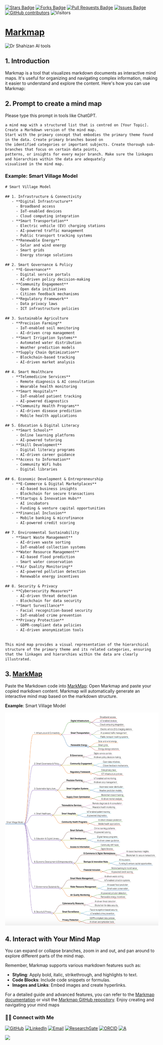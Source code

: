 <a href="https://github.com/drshahizan/short-course/stargazers"><img src="https://img.shields.io/github/stars/drshahizan/short-course" alt="Stars Badge"/></a>
<a href="https://github.com/drshahizan/short-course/network/members"><img src="https://img.shields.io/github/forks/drshahizan/short-course" alt="Forks Badge"/></a>
<a href="https://github.com/drshahizan/short-course/pulls"><img src="https://img.shields.io/github/issues-pr/drshahizan/short-course" alt="Pull Requests Badge"/></a>
<a href="https://github.com/drshahizan/short-course"><img src="https://img.shields.io/github/issues/drshahizan/short-course" alt="Issues Badge"/></a>
<a href="https://github.com/drshahizan/short-course/graphs/contributors"><img alt="GitHub contributors" src="https://img.shields.io/github/contributors/drshahizan/short-course?color=2b9348"></a>
![Visitors](https://api.visitorbadge.io/api/visitors?path=https%3A%2F%2Fgithub.com%2Fdrshahizan%2Fshort-course&labelColor=%23d9e3f0&countColor=%23697689&style=flat)

# [Markmap](https://markmap.js.org/repl)

 <img src="https://storage.googleapis.com/jotterpad-assets/plugins/markmap/plugins-markmap1.png" alt="Dr Shahizan AI tools"  height="400">


## 1. Introduction
Markmap is a tool that visualizes markdown documents as interactive mind maps. It's useful for organizing and navigating complex information, making it easier to understand and explore the content. Here's how you can use Markmap:

## 2. Prompt to create a mind map
Please type this prompt in tools like ChatGPT.

  ```
a mind map with a structured list that is centred on [Your Topic]. Create a Markdown version of the mind map.
Start with the primary concept that embodies the primary theme found in the data. Create primary branches based on
the identified categories or important subjects. Create thorough sub-branches that focus on certain data points,
patterns, or insights for every major branch. Make sure the linkages and hierarchies within the data are adequately
visualised in the mind map.
  ```

### Example: Smart Village Model

```
# Smart Village Model

## 1. Infrastructure & Connectivity
   - **Digital Infrastructure**
     - Broadband access
     - IoT-enabled devices
     - Cloud computing integration
   - **Smart Transportation**
     - Electric vehicle (EV) charging stations
     - AI-powered traffic management
     - Public transport tracking systems
   - **Renewable Energy**
     - Solar and wind energy
     - Smart grids
     - Energy storage solutions

## 2. Smart Governance & Policy
   - **E-Governance**
     - Digital service portals
     - AI-driven policy decision-making
   - **Community Engagement**
     - Open data initiatives
     - Citizen feedback mechanisms
   - **Regulatory Framework**
     - Data privacy laws
     - ICT infrastructure policies

## 3. Sustainable Agriculture
   - **Precision Farming**
     - IoT-enabled soil monitoring
     - AI-driven crop management
   - **Smart Irrigation Systems**
     - Automated water distribution
     - Weather prediction models
   - **Supply Chain Optimization**
     - Blockchain-based tracking
     - AI-driven market analysis

## 4. Smart Healthcare
   - **Telemedicine Services**
     - Remote diagnosis & AI consultation
     - Wearable health monitoring
   - **Smart Hospitals**
     - IoT-enabled patient tracking
     - AI-powered diagnostics
   - **Community Health Programs**
     - AI-driven disease prediction
     - Mobile health applications

## 5. Education & Digital Literacy
   - **Smart Schools**
     - Online learning platforms
     - AI-powered tutoring
   - **Skill Development**
     - Digital literacy programs
     - AI-driven career guidance
   - **Access to Information**
     - Community WiFi hubs
     - Digital libraries

## 6. Economic Development & Entrepreneurship
   - **E-Commerce & Digital Marketplaces**
     - AI-based business insights
     - Blockchain for secure transactions
   - **Startups & Innovation Hubs**
     - AI incubators
     - Funding & venture capital opportunities
   - **Financial Inclusion**
     - Mobile banking & microfinance
     - AI-powered credit scoring

## 7. Environmental Sustainability
   - **Smart Waste Management**
     - AI-driven waste sorting
     - IoT-enabled collection systems
   - **Water Resource Management**
     - AI-based flood prediction
     - Smart water conservation
   - **Air Quality Monitoring**
     - AI-powered pollution detection
     - Renewable energy incentives

## 8. Security & Privacy
   - **Cybersecurity Measures**
     - AI-driven threat detection
     - Blockchain for data security
   - **Smart Surveillance**
     - Facial recognition-based security
     - IoT-enabled crime prevention
   - **Privacy Protection**
     - GDPR-compliant data policies
     - AI-driven anonymization tools


This mind map provides a visual representation of the hierarchical structure of the primary theme and its related categories, ensuring that the linkages and hierarchies within the data are clearly illustrated. 
```

## 3. [MarkMap](https://markmap.js.org/repl)
Paste the Markdown code into [MarkMap](https://markmap.js.org/repl): Open Markmap and paste your copied markdown content. Markmap will automatically generate an interactive mind map based on the markdown structure.

**Example**: Smart Village Model

<p align="center">
<img src="markmap.png" height="700" />
</p>

## 4. Interact with Your Mind Map
You can expand or collapse branches, zoom in and out, and pan around to explore different parts of the mind map.

Remember, Markmap supports various markdown features such as:
- **Styling**: Apply bold, italic, strikethrough, and highlights to text.
- **Code Blocks**: Include code snippets or formulas.
- **Images and Links**: Embed images and create hyperlinks.

For a detailed guide and advanced features, you can refer to the [Markmap documentation](https://mindmapexpert.com/review/how-to-create-a-mind-map-using-markmap-js/) or visit the [Markmap GitHub repository](https://github.com/dundalek/markmap). Enjoy creating and navigating your mind maps


### 🙌🏻 Connect with Me
<p align="left">
    <a href="https://github.com/drshahizan" target="_blank"><img alt="GitHub" src="https://img.shields.io/badge/-@drshahizan-181717?style=flat-square&logo=GitHub&logoColor=white"></a>
    <a href="https://www.linkedin.com/in/drshahizan" target="_blank"><img alt="LinkedIn" src="https://img.shields.io/badge/-drshahizan-blue?style=flat-square&logo=Linkedin&logoColor=white&link=https://www.linkedin.com/in/drshahizan/"></a>
    <a href="mailto:shahizan@utm.my" target="_blank"><img alt="Email" src="https://img.shields.io/badge/-shahizan@utm.my-c14438?style=flat-square&logo=Gmail&logoColor=white&link=mailto:shahizan@utm.my.com"></a>
    <a href="https://www.researchgate.net/profile/Mohd-Othman-28" target="_blank"><img alt="ResearchGate" src="https://img.shields.io/badge/-ResearchGate-00CCBB?style=flat-square&logo=ResearchGate&logoColor=white"></a>
    <a href="https://orcid.org/0000-0003-4261-1873" target="_blank"><img alt="ORCID" src="https://img.shields.io/badge/-ORCID-A6CE39?style=flat-square&logo=ORCID&logoColor=white"></a> 
 <a href="https://visitorbadge.io/status?path=https%3A%2F%2Fgithub.com%2Fdrshahizan" target="_blank"><img alt="A" src="https://api.visitorbadge.io/api/visitors?path=https%3A%2F%2Fgithub.com%2Fdrshahizan&labelColor=%23697689&countColor=%23555555&style=plastic"></a>
 
![](https://hit.yhype.me/github/profile?user_id=81284918)
</p>
